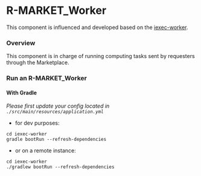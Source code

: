 # R-MARKET_Worker
This component is influenced and developed based on the [iexec-worker](https://github.com/iExecBlockchainComputing/iexec-worker).

### Overview

This component is in charge of running computing tasks sent by requesters through the Marketplace.


### Run an R-MARKET_Worker


#### With Gradle

*Please first update your config located in `./src/main/resources/application.yml`*

* for dev purposes:

```
cd iexec-worker
gradle bootRun --refresh-dependencies
```
* or on a remote instance:
```
cd iexec-worker
./gradlew bootRun --refresh-dependencies
```
